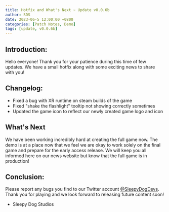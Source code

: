 ```yaml
---
title: Hotfix and What's Next ~ Update v0.0.6b
author: SDS
date: 2023-06-5 12:00:00 +0800
categories: [Patch Notes, Demo]
tags: [update, v0.0.6b]
---
```


## Introduction:

Hello everyone! Thank you for your patience during this time of few updates. We have a small hotfix along with some exciting news to share with you!

## Changelog:

- Fixed a bug with XR runtime on steam builds of the game
- Fixed "shake the flashlight" tooltip not showing correctly sometimes
- Updated the game icon to reflect our newly created game logo and icon

## What's Next

We have been working incredibly hard at creating the full game now. The demo is at a place now that we feel we are okay to work solely on the final game and prepare for the early access release. We will keep you all informed here on our news website but know that the full game is in production!

## Conclusion:

Please report any bugs you find to our Twitter account [@SleepyDogDevs](https://twitter.com/sleepydogdevs). Thank you for playing and we look forward to releasing future content soon!

- Sleepy Dog Studios